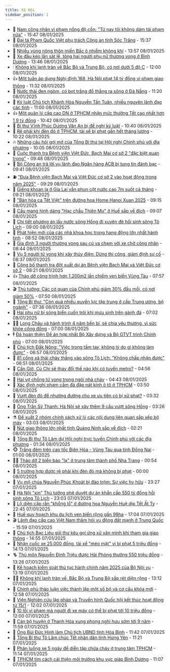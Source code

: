 ```yaml
---
title: Xã Hội
sidebar_position: 1
---
```


<!-- dantri-xa-hoi:START -->
- 🫣 [Nam công nhân vi phạm nồng độ cồn: &quot;Từ nay tôi không dám tái phạm nữa&quot;](https://dantri.com.vn/xa-hoi/nam-cong-nhan-vi-pham-nong-do-con-tu-nay-toi-khong-dam-tai-pham-nua-20250108220452917.htm) - 15:47 08/01/2025
- 💼 [Đại tá Phạm Quốc Việt phụ trách Công an tỉnh Sóc Trăng](https://dantri.com.vn/xa-hoi/dai-ta-pham-quoc-viet-phu-trach-cong-an-tinh-soc-trang-20250108211757357.htm) - 15:37 08/01/2025
- 🎊 [Nhiều vùng nông thôn miền Bắc ô nhiễm không khí](https://dantri.com.vn/xa-hoi/nhieu-vung-nong-thon-mien-bac-o-nhiem-khong-khi-20250108203142651.htm) - 13:57 08/01/2025
- 🙉 [Xe đầu kéo lấn sát lề, tông hai người phụ nữ thương vong ở Bình Dương](https://dantri.com.vn/xa-hoi/xe-dau-keo-lan-sat-le-tong-hai-nguoi-phu-nu-thuong-vong-o-binh-duong-20250108202633885.htm) - 13:46 08/01/2025
- 🕯 [Không khí lạnh tràn về Bắc Bộ và Trung Bộ, có nơi dưới 5 độ C](https://dantri.com.vn/xa-hoi/khong-khi-lanh-tran-ve-bac-bo-va-trung-bo-co-noi-duoi-5-do-c-20250108173811618.htm) - 12:00 08/01/2025
- 👍 [Một tuần áp dụng Nghị định 168, Hà Nội phạt 14 tỷ đồng vi phạm giao thông](https://dantri.com.vn/xa-hoi/mot-tuan-ap-dung-nghi-dinh-168-ha-noi-phat-14-ty-dong-vi-pham-giao-thong-20250108182411980.htm) - 11:32 08/01/2025
- 🤖 [Nước thải đen ngòm, có bọt trắng đổ thẳng ra sông ở Đà Nẵng](https://dantri.com.vn/xa-hoi/nuoc-thai-den-ngom-co-bot-trang-do-thang-ra-song-o-da-nang-20250108175833640.htm) - 11:20 08/01/2025
- 🙉 [Kỷ luật Chủ tịch Khánh Hòa Nguyễn Tấn Tuân, nhiều nguyên lãnh đạo các tỉnh](https://dantri.com.vn/xa-hoi/ky-luat-chu-tich-khanh-hoa-nguyen-tan-tuan-nhieu-nguyen-lanh-dao-cac-tinh-20250108175551572.htm) - 11:00 08/01/2025
- 👍 [Một quản lý cấp cao DN ở TPHCM nhận mức thưởng Tết cao nhất hơn 1,9 tỷ đồng](https://dantri.com.vn/xa-hoi/mot-quan-ly-cap-cao-dn-o-tphcm-nhan-muc-thuong-tet-cao-nhat-hon-19-ty-dong-20250108173656301.htm) - 10:42 08/01/2025
- 🗽 [Bí thư Vĩnh Phúc Dương Văn An bị đề nghị kỷ luật](https://dantri.com.vn/xa-hoi/bi-thu-vinh-phuc-duong-van-an-bi-de-nghi-ky-luat-20241118164459233.htm) - 10:40 08/01/2025
- 🗽 [Rẽ phải khi đèn đỏ ở TPHCM, tài xế bị phạt gần hết tháng lương](https://dantri.com.vn/xa-hoi/re-phai-khi-den-do-o-tphcm-tai-xe-bi-phat-gan-het-thang-luong-20250108165827008.htm) - 10:22 08/01/2025
- 🔥 [Những câu hỏi gợi mở của Tổng Bí thư tại Hội nghị Chính phủ với địa phương](https://dantri.com.vn/xa-hoi/nhung-cau-hoi-goi-mo-cua-tong-bi-thu-tai-hoi-nghi-chinh-phu-voi-dia-phuong-20250108170141837.htm) - 10:05 08/01/2025
- 🦒 [Cuộc thanh tra Bệnh viện Việt Đức, Bạch Mai cơ sở 2 &quot;đặc biệt quan trọng&quot;](https://dantri.com.vn/xa-hoi/cuoc-thanh-tra-benh-vien-viet-duc-bach-mai-co-so-2-dac-biet-quan-trong-20250108163421951.htm) - 09:48 08/01/2025
- 🧐 [Bộ Công an trả lời vụ lãnh đạo Ngân hàng ACB bị tung tin đánh bạc](https://dantri.com.vn/xa-hoi/bo-cong-an-tra-loi-vu-lanh-dao-ngan-hang-acb-bi-tung-tin-danh-bac-20250108153234358.htm) - 09:41 08/01/2025
- ⛽️ [&quot;Đưa Bệnh viện Bạch Mai và Việt Đức cơ sở 2 vào hoạt động trong năm 2025&quot;](https://dantri.com.vn/xa-hoi/dua-benh-vien-bach-mai-va-viet-duc-co-so-2-vao-hoat-dong-trong-nam-2025-20250108161715947.htm) - 09:29 08/01/2025
- 🚀 [Giếng khoan lạ ở Gia Lai vẫn phun cột nước cao 7m suốt cả tháng](https://dantri.com.vn/xa-hoi/gieng-khoan-la-o-gia-lai-van-phun-cot-nuoc-cao-7m-suot-ca-thang-20250108155513126.htm) - 09:21 08/01/2025
- 🦒 [&quot;Bản hòa ca Tết Việt&quot; trên đường hoa Home Hanoi Xuan 2025](https://dantri.com.vn/xa-hoi/ban-hoa-ca-tet-viet-tren-duong-hoa-home-hanoi-xuan-2025-20250108160511962.htm) - 09:15 08/01/2025
- 🦅 [Cầu mang hình dáng &quot;Hạc chầu Thiên Mụ&quot; ở Huế sắp về đích](https://dantri.com.vn/xa-hoi/cau-mang-hinh-dang-hac-chau-thien-mu-o-hue-sap-ve-dich-20250108141246149.htm) - 09:07 08/01/2025
- 🚀 [Chi tiết phương án lấy nước sông Hồng đi xuyên đê hồi sinh sông Tô Lịch](https://dantri.com.vn/xa-hoi/chi-tiet-phuong-an-lay-nuoc-song-hong-di-xuyen-de-hoi-sinh-song-to-lich-20250108000819844.htm) - 09:00 08/01/2025
- 🦅 [Phát hiện mới của các nhà khoa học trong hang động lớn nhất hành tinh](https://dantri.com.vn/xa-hoi/phat-hien-moi-cua-cac-nha-khoa-hoc-trong-hang-dong-lon-nhat-hanh-tinh-20250108141725248.htm) - 08:52 08/01/2025
- 🤠 [Gia đình 3 người thương vong sau cú va chạm với xe chở công nhân](https://dantri.com.vn/xa-hoi/gia-dinh-3-nguoi-thuong-vong-sau-cu-va-cham-voi-xe-cho-cong-nhan-20250108152740323.htm) - 08:44 08/01/2025
- 💄 [Vụ 5 người tử vong khi xây thủy điện: Dừng thi công, giám định sự cố](https://dantri.com.vn/xa-hoi/vu-5-nguoi-tu-vong-khi-xay-thuy-dien-dung-thi-cong-giam-dinh-su-co-20250108145101010.htm) - 08:37 08/01/2025
- 🥷 [Công bố thanh tra đột xuất dự án Bệnh viện Bạch Mai và Việt Đức cơ sở 2](https://dantri.com.vn/xa-hoi/cong-bo-thanh-tra-dot-xuat-du-an-benh-vien-bach-mai-va-viet-duc-co-so-2-20250108151621446.htm) - 08:21 08/01/2025
- 👍 [Tháo dỡ công trình hơn 1.200m2 lấn chiếm ven biển Vũng Tàu](https://dantri.com.vn/xa-hoi/thao-do-cong-trinh-hon-1200m2-lan-chiem-ven-bien-vung-tau-20250108134408889.htm) - 07:57 08/01/2025
- 🎬 [Thủ tướng: Các cơ quan của Chính phủ giảm 30% đầu mối, có nơi giảm 50%](https://dantri.com.vn/xa-hoi/thu-tuong-cac-co-quan-cua-chinh-phu-giam-30-dau-moi-co-noi-giam-50-20250108144131360.htm) - 07:50 08/01/2025
- 🦒 [Tổng Bí thư: &quot;Còn quá nhiều quyền lực tập trung ở cấp Trung ương, bộ ngành&quot;](https://dantri.com.vn/xa-hoi/tong-bi-thu-con-qua-nhieu-quyen-luc-tap-trung-o-cap-trung-uong-bo-nganh-20250108141850500.htm) - 07:36 08/01/2025
- 🌊 [Hai phụ nữ bị sóng biển cuốn trôi khi mưu sinh trên gành đá](https://dantri.com.vn/xa-hoi/hai-phu-nu-bi-song-bien-cuon-troi-khi-muu-sinh-tren-ganh-da-20250108121156483.htm) - 07:02 08/01/2025
- 🧑‍💻 [Long Châu và hành trình 4 năm bền bỉ, sẻ chia yêu thương, vì sức khỏe cộng đồng](https://dantri.com.vn/xa-hoi/long-chau-va-hanh-trinh-4-nam-ben-bi-se-chia-yeu-thuong-vi-suc-khoe-cong-dong-20250108124537911.htm) - 07:00 08/01/2025
- 🕴 [Đã hoàn thiện Đề án hợp nhất Bộ Xây dựng và Bộ GTVT trình Chính phủ](https://dantri.com.vn/xa-hoi/da-hoan-thien-de-an-hop-nhat-bo-xay-dung-va-bo-gtvt-trinh-chinh-phu-20250108110401376.htm) - 07:00 08/01/2025
- 🤔 [Chủ tịch Đắk Nông: &quot;Việc trong tầm tay, không lý do gì không làm được&quot;](https://dantri.com.vn/xa-hoi/chu-tich-dak-nong-viec-trong-tam-tay-khong-ly-do-gi-khong-lam-duoc-20250108112241914.htm) - 06:57 08/01/2025
- 💄 [81 cống xả thải chảy thẳng vào sông Tô Lịch: &quot;Không chấp nhận được&quot;](https://dantri.com.vn/xa-hoi/81-cong-xa-thai-chay-thang-vao-song-to-lich-khong-chap-nhan-duoc-20250108115708009.htm) - 06:51 08/01/2025
- 🧠 [Cần Giờ, Củ Chi sẽ thay đổi thế nào khi có tuyến metro?](https://dantri.com.vn/xa-hoi/can-gio-cu-chi-se-thay-doi-the-nao-khi-co-tuyen-metro-20250108031146512.htm) - 04:56 08/01/2025
- 🦣 [Hai vợ chồng tử vong trong ngôi nhà cháy](https://dantri.com.vn/xa-hoi/hai-vo-chong-tu-vong-trong-ngoi-nha-chay-20250108104507948.htm) - 04:43 08/01/2025
- 💫 [Xác định nghi phạm cầm đá đập nát kính ô tô ở TPHCM](https://dantri.com.vn/xa-hoi/xac-dinh-nghi-pham-cam-da-dap-nat-kinh-o-to-o-tphcm-20250108101716416.htm) - 03:50 08/01/2025
- 🚀 [Vượt đèn đỏ để nhường đường cho xe ưu tiên có bị xử phạt?](https://dantri.com.vn/xa-hoi/vuot-den-do-de-nhuong-duong-cho-xe-uu-tien-co-bi-xu-phat-20250108100721952.htm) - 03:32 08/01/2025
- 🤔 [Ông Trần Sỹ Thanh: Hà Nội sẽ xây thêm 9 cầu vượt sông Hồng](https://dantri.com.vn/xa-hoi/ong-tran-sy-thanh-ha-noi-se-xay-them-9-cau-vuot-song-hong-20250108102039538.htm) - 03:26 08/01/2025
- ⚗️ [Đề xuất 2 nhóm chính sách xử lý các nội dung liên quan sắp xếp bộ máy](https://dantri.com.vn/xa-hoi/de-xuat-2-nhom-chinh-sach-xu-ly-cac-noi-dung-lien-quan-sap-xep-bo-may-20250108095257980.htm) - 03:03 08/01/2025
- 🫶 [Nút giao thông lớn nhất tỉnh Quảng Ninh sắp về đích](https://dantri.com.vn/xa-hoi/nut-giao-thong-lon-nhat-tinh-quang-ninh-sap-ve-dich-20250107224334020.htm) - 02:21 08/01/2025
- 🌮 [Tổng Bí thư Tô Lâm dự Hội nghị trực tuyến Chính phủ với các địa phương](https://dantri.com.vn/xa-hoi/tong-bi-thu-to-lam-du-hoi-nghi-truc-tuyen-chinh-phu-voi-cac-dia-phuong-20250108082607189.htm) - 01:34 08/01/2025
- 🐵 [Trắng đêm trên cao tốc Biên Hòa - Vũng Tàu qua tỉnh Đồng Nai](https://dantri.com.vn/xa-hoi/trang-dem-tren-cao-toc-bien-hoa-vung-tau-qua-tinh-dong-nai-20250107133742950.htm) - 01:00 08/01/2025
- 🧑‍🏫 [Tháo dỡ 2 biển báo &quot;lạ&quot; ở trung tâm thành phố Nha Trang](https://dantri.com.vn/xa-hoi/thao-do-2-bien-bao-la-o-trung-tam-thanh-pho-nha-trang-20250108072347777.htm) - 00:54 08/01/2025
- 💫 [5 trường hợp được rẽ phải khi đèn đỏ mà không bị phạt](https://dantri.com.vn/xa-hoi/5-truong-hop-duoc-re-phai-khi-den-do-ma-khong-bi-phat-20250107203744149.htm) - 00:00 08/01/2025
- 🦩 [Vụ mộ chúa Nguyễn Phúc Khoát bị đào trộm: Sự việc hy hữu](https://dantri.com.vn/xa-hoi/vu-mo-chua-nguyen-phuc-khoat-bi-dao-trom-su-viec-hy-huu-20250107191040421.htm) - 23:27 07/01/2025
- 🦄 [Hà Nội &quot;xin&quot; Thủ tướng phê duyệt dự án khẩn cấp 550 tỷ đồng hồi sinh sông Tô Lịch](https://dantri.com.vn/xa-hoi/ha-noi-xin-thu-tuong-phe-duyet-du-an-khan-cap-550-ty-dong-hoi-sinh-song-to-lich-20250107183849359.htm) - 23:03 07/01/2025
- 💂 [Lộ diện cặp rắn &quot;khổng lồ&quot; ở đường hoa Nguyễn Huệ dịp Tết Ất Tỵ](https://dantri.com.vn/xa-hoi/lo-dien-cap-ran-khong-lo-o-duong-hoa-nguyen-hue-dip-tet-at-ty-20250107235412038.htm) - 22:45 07/01/2025
- 💄 [Huế quy hoạch khu du lịch ven biển rộng gần 99ha](https://dantri.com.vn/xa-hoi/hue-quy-hoach-khu-du-lich-ven-bien-rong-gan-99ha-20250107215101867.htm) - 17:04 07/01/2025
- 🎬 [Lãnh đạo cấp cao Việt Nam thăm hỏi vụ động đất mạnh ở Trung Quốc](https://dantri.com.vn/xa-hoi/lanh-dao-cap-cao-viet-nam-tham-hoi-vu-dong-dat-manh-o-trung-quoc-20250107225218271.htm) - 15:59 07/01/2025
- 👀 [Chủ tịch Bạc Liêu gửi thư kêu gọi ứng xử văn minh khi tham gia giao thông](https://dantri.com.vn/xa-hoi/chu-tich-bac-lieu-gui-thu-keu-goi-ung-xu-van-minh-khi-tham-gia-giao-thong-20250107200535186.htm) - 14:55 07/01/2025
- 💃 [Nhận cuốc xe 25.000 đồng, tài xế &quot;méo mặt&quot; vì bị phạt 5 triệu đồng](https://dantri.com.vn/xa-hoi/nhan-cuoc-xe-25000-dong-tai-xe-meo-mat-vi-bi-phat-5-trieu-dong-20250107203949845.htm) - 14:13 07/01/2025
- 🪜 [Thủ môn Nguyễn Đình Triệu được Hải Phòng thưởng 550 triệu đồng](https://dantri.com.vn/xa-hoi/thu-mon-nguyen-dinh-trieu-duoc-hai-phong-thuong-550-trieu-dong-20250107201813901.htm) - 13:26 07/01/2025
- 📝 [Kế hoạch kiểm soát thủ tục hành chính năm 2025 của Bộ Nội vụ](https://dantri.com.vn/xa-hoi/ke-hoach-kiem-soat-thu-tuc-hanh-chinh-nam-2025-cua-bo-noi-vu-20250107194433438.htm) - 13:19 07/01/2025
- 🧑‍💻 [Không khí lạnh tràn về, Bắc Bộ và Trung Bộ sắp rét diện rộng](https://dantri.com.vn/xa-hoi/khong-khi-lanh-tran-ve-bac-bo-va-trung-bo-sap-ret-dien-rong-20250107191011585.htm) - 13:12 07/01/2025
- 👺 [Chính phủ thảo luận việc thành lập một số bộ và cơ cấu khóa mới](https://dantri.com.vn/xa-hoi/chinh-phu-thao-luan-viec-thanh-lap-mot-so-bo-va-co-cau-khoa-moi-20250107143527550.htm) - 12:58 07/01/2025
- 🌮 [Viện Nghiên cứu lập pháp và Truyền hình Quốc hội kết thúc hoạt động từ 15/1](https://dantri.com.vn/xa-hoi/vien-nghien-cuu-lap-phap-va-truyen-hinh-quoc-hoi-ket-thuc-hoat-dong-tu-151-20250107185922766.htm) - 12:02 07/01/2025
- 🤭 [10 lỗi vi phạm mà người đi xe máy có thể bị phạt tới 10 triệu đồng](https://dantri.com.vn/xa-hoi/10-loi-vi-pham-ma-nguoi-di-xe-may-co-the-bi-phat-toi-10-trieu-dong-20250107141632561.htm) - 12:00 07/01/2025
- 💪 [Cán bộ huyện ở Thanh Hóa xung phong nghỉ hưu sớm tới 9 năm](https://dantri.com.vn/xa-hoi/can-bo-huyen-o-thanh-hoa-xung-phong-nghi-huu-som-toi-9-nam-20250107183814001.htm) - 11:59 07/01/2025
- 🧰 [Ông Bùi Đức Hinh làm Chủ tịch UBND tỉnh Hòa Bình](https://dantri.com.vn/xa-hoi/ong-bui-duc-hinh-lam-chu-tich-ubnd-tinh-hoa-binh-20250107183113097.htm) - 11:42 07/01/2025
- 🤡 [Tổng Bí thư Tô Lâm chúc Tết nhân dân tỉnh Hưng Yên](https://dantri.com.vn/xa-hoi/tong-bi-thu-to-lam-chuc-tet-nhan-dan-tinh-hung-yen-20250107182012302.htm) - 11:21 07/01/2025
- 🦆 [Phân luồng xe 5 ngày để diễn tập chữa cháy ở trung tâm TPHCM](https://dantri.com.vn/xa-hoi/phan-luong-xe-5-ngay-de-dien-tap-chua-chay-o-trung-tam-tphcm-20250107180444444.htm) - 11:14 07/01/2025
- 🦍 [TPHCM tìm cách cải thiện môi trường khu vực giáp Bình Dương](https://dantri.com.vn/xa-hoi/tphcm-tim-cach-cai-thien-moi-truong-khu-vuc-giap-binh-duong-20250107180155572.htm) - 11:07 07/01/2025<!-- dantri-xa-hoi:END -->
